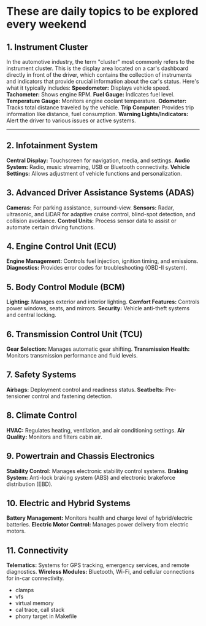 # These are daily topics to be explored every weekend

## 1. Instrument Cluster
In the automotive industry, the term "cluster" most commonly refers to the instrument cluster. This is the display area located on a car's dashboard directly in front of the driver, which contains the collection of instruments and indicators that provide crucial information about the car's status. Here's what it typically includes:
**Speedometer:** Displays vehicle speed.
**Tachometer:** Shows engine RPM.
**Fuel Gauge:** Indicates fuel level.
**Temperature Gauge:** Monitors engine coolant temperature.
**Odometer:** Tracks total distance traveled by the vehicle.
**Trip Computer:** Provides trip information like distance, fuel consumption.
**Warning Lights/Indicators:** Alert the driver to various issues or active systems.

---
## 2. Infotainment System
**Central Display:** Touchscreen for navigation, media, and settings.
**Audio System:** Radio, music streaming, USB or Bluetooth connectivity.
**Vehicle Settings:** Allows adjustment of vehicle functions and personalization.

## 3. Advanced Driver Assistance Systems (ADAS)
**Cameras:** For parking assistance, surround-view.
**Sensors:** Radar, ultrasonic, and LiDAR for adaptive cruise control, blind-spot detection, and collision avoidance.
**Control Units:** Process sensor data to assist or automate certain driving functions.

## 4. Engine Control Unit (ECU)
**Engine Management:** Controls fuel injection, ignition timing, and emissions.
**Diagnostics:** Provides error codes for troubleshooting (OBD-II system).

## 5. Body Control Module (BCM)
**Lighting:** Manages exterior and interior lighting.
**Comfort Features:** Controls power windows, seats, and mirrors.
**Security:** Vehicle anti-theft systems and central locking.

## 6. Transmission Control Unit (TCU)
**Gear Selection:** Manages automatic gear shifting.
**Transmission Health:** Monitors transmission performance and fluid levels.

## 7. Safety Systems
**Airbags:** Deployment control and readiness status.
**Seatbelts:** Pre-tensioner control and fastening detection.

## 8. Climate Control
**HVAC:** Regulates heating, ventilation, and air conditioning settings.
**Air Quality:** Monitors and filters cabin air.

## 9. Powertrain and Chassis Electronics
**Stability Control:** Manages electronic stability control systems.
**Braking System:** Anti-lock braking system (ABS) and electronic brakeforce distribution (EBD).

## 10. Electric and Hybrid Systems
**Battery Management:** Monitors health and charge level of hybrid/electric batteries.
**Electric Motor Control:** Manages power delivery from electric motors.

## 11. Connectivity
**Telematics:** Systems for GPS tracking, emergency services, and remote diagnostics.
**Wireless Modules:** Bluetooth, Wi-Fi, and cellular connections for in-car connectivity.

- clamps
- vfs
- virtual memory
- cal trace, call stack
- phony target in Makefile
